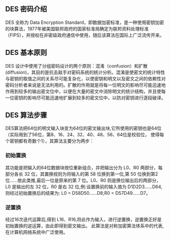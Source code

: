 ## DES 密码介绍
DES 全称为 Data Encryption Standard，即数据加密标准，是一种使用密钥加密的块算法，1977年被美国联邦政府的国家标准局确定为联邦资料处理标准（FIPS），并授权在非密级政府通信中使用，随后该算法在国际上广泛流传开来。

## DES 基本原则
DES 设计中使用了分组密码设计的两个原则：混淆（confusion）和扩散(diffusion)，其目的是抗击敌手对密码系统的统计分析。混淆是使密文的统计特性与密钥的取值之间的关系尽可能复杂化，以使密钥和明文以及密文之间的依赖性对密码分析者来说是无法利用的。扩散的作用就是将每一位明文的影响尽可能迅速地作用到较多的输出密文位中，以便在大量的密文中消除明文的统计结构，并且使每一位密钥的影响尽可能迅速地扩展到较多的密文位中，以防对密钥进行逐段破译。

## DES 算法步骤
DES算法把64位的明文输入块变为64位的密文输出块,它所使用的密钥也是64位（实际用到了56位，第8、16、24、32、40、48、56、64位是校验位， 使得每个密钥都有奇数个1），其算法主要分为两步：

### 初始置换
其功能是把输入的64位数据块按位重新组合，并把输出分为 L0、R0 两部分，每部分各长 32 位，其置换规则为将输入的第 58 位换到第一位,第 50 位换到第2位……依此类推,最后一位是原来的第 7 位。L0、R0 则是换位输出后的两部分，L0 是输出的左 32 位，R0 是右 32 位,例:设置换前的输入值为 D1D2D3……D64,则经过初始置换后的结果为: L0 = D58D50……D8;R0 = D57D49……D7。

### 逆置换
经过16次迭代运算后,得到 L16、R16,将此作为输入，进行逆置换，逆置换正好是初始置换的逆运算，由此即得到密文输出。
此算法是对称加密算法体系中的代表,在计算机网络系统中广泛使用。